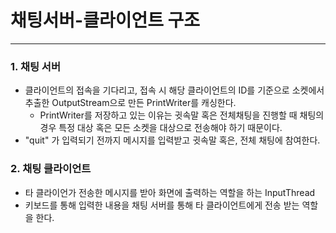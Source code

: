 

# 채팅서버-클라이언트 구조

---

### 1. 채팅 서버

- 클라이언트의 접속을 기다리고, 접속 시 해당 클라이언트의 ID를 기준으로 소켓에서 추출한 OutputStream으로 만든 PrintWriter를 캐싱한다. 
  - PrintWriter를 저장하고 있는 이유는 귓속말 혹은 전체채팅을 진행할 때 채팅의경우 특정 대상 혹은 모든 소켓을 대상으로 전송해야 하기 때문이다.
- "quit" 가 입력되기 전까지 메시지를 입력받고 귓속말 혹은, 전체 채팅에 참여한다.


### 2. 채팅 클라이언트

- 타 클라이언가 전송한 메시지를 받아 화면에 출력하는 역할을 하는 InputThread
- 키보드를 통해 입력한 내용을 채팅 서버를 통해 타 클라이언트에게 전송 받는 역할을 한다.